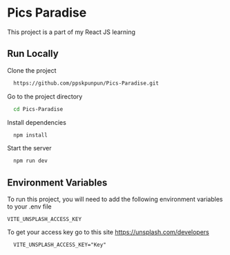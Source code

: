 
# Pics Paradise

This project is a part of my React JS learning

## Run Locally

Clone the project

```bash
  https://github.com/ppskpunpun/Pics-Paradise.git
```

Go to the project directory

```bash
  cd Pics-Paradise
```

Install dependencies

```bash
  npm install
```

Start the server

```bash
  npm run dev
```


## Environment Variables

To run this project, you will need to add the following environment variables to your .env file

`VITE_UNSPLASH_ACCESS_KEY`

To get your access key go to this site https://unsplash.com/developers

```env
  VITE_UNSPLASH_ACCESS_KEY="Key"
```

